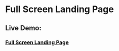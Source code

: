 # Full Screen Landing Page

### <h2>Live Demo:</h2> <h3>[Full Screen Landing Page](https://hilla10.github.io/Full-Screen-Landing-Page/)</h3>
